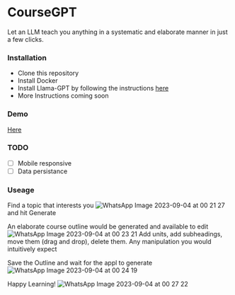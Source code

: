 # CourseGPT
Let an LLM teach you anything in a systematic and elaborate manner in just a few clicks.

### Installation
- Clone this repository
- Install Docker
- Install Llama-GPT by following the instructions [here](http://github.com/getumbrel/llama-gpt)
- More Instructions coming soon

### Demo
[Here](https://coursegpt.vercel.app/)

### TODO
- [ ] Mobile responsive
- [ ] Data persistance

### Useage
Find a topic that interests you
![WhatsApp Image 2023-09-04 at 00 21 27](https://github.com/BlitzJB/CourseGPT/assets/88381529/22237dc8-5f13-4b16-a3f2-b159a94f2b56)
and hit Generate

An elaborate course outline would be generated and available to edit
![WhatsApp Image 2023-09-04 at 00 23 21](https://github.com/BlitzJB/CourseGPT/assets/88381529/1b576497-1a82-456d-a8c3-a233bae80f26)
Add units, add subheadings, move them (drag and drop), delete them. Any manipulation you would intuitively expect

Save the Outline and wait for the appl to generate
![WhatsApp Image 2023-09-04 at 00 24 19](https://github.com/BlitzJB/CourseGPT/assets/88381529/61bad441-377c-4d83-82a1-35b9da5e691f)

Happy Learning!
![WhatsApp Image 2023-09-04 at 00 27 22](https://github.com/BlitzJB/CourseGPT/assets/88381529/3ca0d9e3-9ac7-45dc-acd0-b68bd9b2d473)
